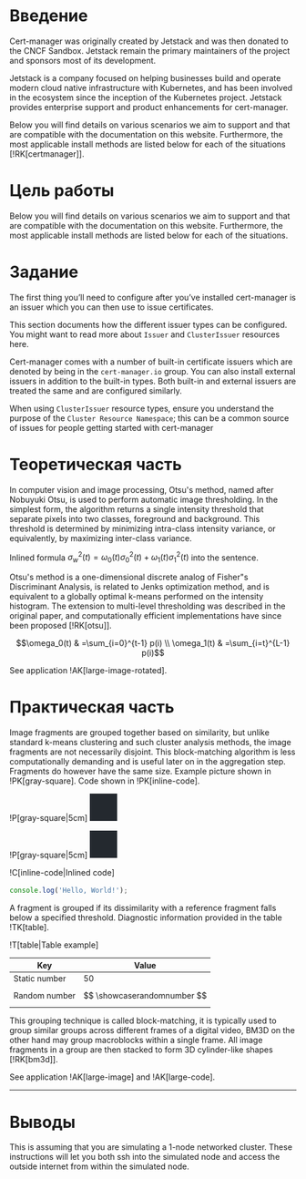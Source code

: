 # Введение

Cert-manager was originally created by Jetstack and was then donated to the CNCF Sandbox.
Jetstack remain the primary maintainers of the project and sponsors most of its development.

Jetstack is a company focused on helping businesses build and operate modern cloud
native infrastructure with Kubernetes, and has been involved in the ecosystem since
the inception of the Kubernetes project.
Jetstack provides enterprise support and product enhancements for cert-manager.

Below you will find details on various scenarios we aim
to support and that are compatible with the documentation on this website.
Furthermore, the most applicable install methods are listed below for each of the situations [!RK[certmanager]].

# Цель работы

Below you will find details on various scenarios we aim to support and that are
compatible with the documentation on this website. Furthermore, the most applicable
install methods are listed below for each of the situations.

# Задание

The first thing you’ll need to configure after you’ve
installed cert-manager is an issuer which you can then use to issue certificates.

This section documents how the different issuer types
can be configured. You might want to read more about `Issuer` and `ClusterIssuer` resources here.

Cert-manager comes with a number of built-in certificate
issuers which are denoted by being in the `cert-manager.io` group.
You can also install external issuers in addition to the built-in types.
Both built-in and external issuers are treated the same and are configured similarly.

When using `ClusterIssuer` resource types, ensure you understand
the purpose of the `Cluster Resource Namespace`; this can be a common
source of issues for people getting started with cert-manager

# Теоретическая часть

In computer vision and image processing, Otsu's method, named after
Nobuyuki Otsu, is used to perform automatic image thresholding.
In the simplest form, the algorithm returns a single intensity threshold
that separate pixels into two classes, foreground and background.
This threshold is determined by minimizing intra-class intensity variance,
or equivalently, by maximizing inter-class variance.

Inlined formula $`\sigma^2_w(t)=\omega_0(t)\sigma^2_0(t)+\omega_1(t)\sigma^2_1(t)`$ into the sentence.

Otsu's method is a one-dimensional discrete analog of Fisher"s
Discriminant Analysis, is related to Jenks optimization method,
and is equivalent to a globally optimal k-means performed on the intensity histogram.
The extension to multi-level thresholding was described in the original paper,
and computationally efficient implementations have since been proposed [!RK[otsu]].

```math
\omega_0(t) & =\sum_{i=0}^{t-1} p(i) \\
\omega_1(t) & =\sum_{i=t}^{L-1} p(i)
```

See application !AK[large-image-rotated].

# Практическая часть

Image fragments are grouped together based on similarity,
but unlike standard k-means clustering and such cluster analysis methods,
the image fragments are not necessarily disjoint.
This block-matching algorithm is less computationally
demanding and is useful later on in the aggregation step.
Fragments do however have the same size.
Example picture shown in !PK[gray-square]. Code shown in !PK[inline-code].

!P[gray-square|5cm]
![Gray square asdiu asdiuah sdiuhas iduhas disuf sduigsdf g8y g79380ht4 oinsdoj d8a0so897 fw80et u](./assets/img/example.png)

!P[gray-square|5cm]
![Gray square](./assets/img/example.png)

!C[inline-code|Inlined code]

```js
console.log('Hello, World!');
```

A fragment is grouped
if its dissimilarity with a reference fragment falls below a specified threshold.
Diagnostic information provided in the table !TK[table].

!T[table|Table example]

| Key           | Value                       |
| ------------- | --------------------------- |
| Static number | 50                          |
| Random number | $$ \showcaserandomnumber $$ |

This grouping technique is called block-matching,
it is typically used to group similar groups across different frames of a digital video,
BM3D on the other hand may group macroblocks within a single frame.
All image fragments in a group are then stacked to form 3D cylinder-like shapes [!RK[bm3d]].

See application !AK[large-image] and !AK[large-code].

---

# Выводы

This is assuming that you are simulating a 1-node networked cluster.
These instructions will let you both ssh into the simulated node
and access the outside internet from within the simulated node.
